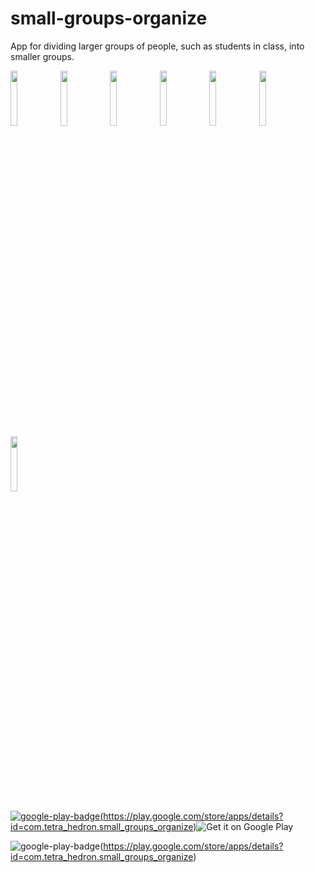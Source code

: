# small-groups-organize


App for dividing larger groups of people, such as students in class, into smaller groups.


<img src="https://user-images.githubusercontent.com/57911350/80381408-92163180-88a9-11ea-92fc-7d66448bf847.png" width="15%"></img> <img src="https://user-images.githubusercontent.com/57911350/80381437-9a6e6c80-88a9-11ea-8fc8-77146f7e1d24.png" width="15%"></img> <img src="https://user-images.githubusercontent.com/57911350/80381447-9d695d00-88a9-11ea-9e84-88dc2a17e1df.png" width="15%"></img> <img src="https://user-images.githubusercontent.com/57911350/80381482-a823f200-88a9-11ea-9f35-f4d4df290665.png" width="15%"></img> <img src="https://user-images.githubusercontent.com/57911350/80381514-b5d97780-88a9-11ea-9c17-6ef396e95ed1.png" width="15%"></img> <img src="https://user-images.githubusercontent.com/57911350/80381533-bd008580-88a9-11ea-9d88-96fbe3aa6ac1.png" width="15%"></img> <img src="https://user-images.githubusercontent.com/57911350/80381538-be31b280-88a9-11ea-89db-1432adef1893.png" width="15%"></img> 


<a href='https://play.google.com/store/apps/details?id=com.tetra_hedron.small_groups_organize&pcampaignid=pcampaignidMKT-Other-global-all-co-prtnr-py-PartBadge-Mar2515-1'>![google-play-badge](https://user-images.githubusercontent.com/57911350/80810570-d157c180-8bcc-11ea-86f5-5f92159155da.png)(https://play.google.com/store/apps/details?id=com.tetra_hedron.small_groups_organize)<img alt='Get it on Google Play' src='https://play.google.com/intl/en_us/badges/static/images/badges/en_badge_web_generic.eps'/></a>

![google-play-badge](https://user-images.githubusercontent.com/57911350/80810570-d157c180-8bcc-11ea-86f5-5f92159155da.png)(https://play.google.com/store/apps/details?id=com.tetra_hedron.small_groups_organize)

